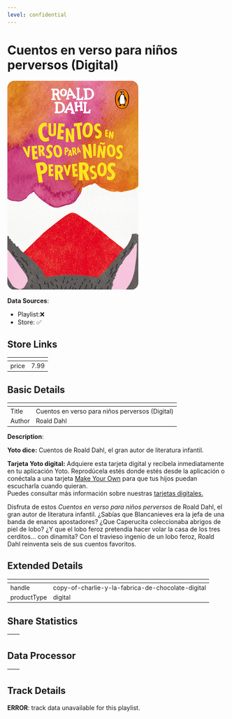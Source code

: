 ```yaml
---
level: confidential
---
```

# Cuentos en verso para niños perversos (Digital)

![card_[dx3q5].png](../../img/cards/card_[dx3q5].png)

**Data Sources**: 

- Playlist:❌
- Store: ✅


## Store Links

| <!-- --> | <!-- --> |
| - | - |
| price | 7.99 |


## Basic Details

| <!-- --> | <!-- --> |
| - | - |
| Title | Cuentos en verso para niños perversos (Digital) |
| Author | Roald Dahl |

**Description**:

**Yoto dice:** Cuentos de Roald Dahl, el gran autor de literatura infantil.

**Tarjeta Yoto digital:** Adquiere esta tarjeta digital y recíbela inmediatamente en tu aplicación Yoto. Reprodúcela estés donde estés desde la aplicación o conéctala a una tarjeta [Make Your Own](/pages/myo) para que tus hijos puedan escucharla cuando quieran.  
Puedes consultar más información sobre nuestras [tarjetas digitales.](/blogs/yoto-journal/what-are-digital-yoto-cards)  
  
Disfruta de estos _Cuentos en verso para niños perversos_ de Roald Dahl, el gran autor de literatura infantil. ¿Sabías que Blancanieves era la jefa de una banda de enanos apostadores? ¿Que Caperucita coleccionaba abrigos de piel de lobo? ¿Y que el lobo feroz pretendía hacer volar la casa de los tres cerditos... con dinamita? Con el travieso ingenio de un lobo feroz, Roald Dahl reinventa seis de sus cuentos favoritos.


## Extended Details

| <!-- --> | <!-- --> |
| - | - |
| handle | copy-of-charlie-y-la-fabrica-de-chocolate-digital |
| productType | digital |


## Share Statistics

| <!-- --> | <!-- --> |
| - | - |


## Data Processor

| <!-- --> | <!-- --> |
| - | - |


## Track Details

**ERROR**: track data unavailable for this playlist.
